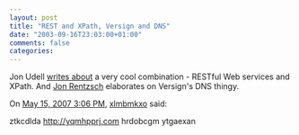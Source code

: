 ```yaml
---
layout: post
title: "REST and XPath, Versign and DNS"
date: "2003-09-16T23:03:00+01:00"
comments: false
categories: 
---
```


<p>Jon Udell <a href="http://weblog.infoworld.com/udell/2003/09/16.html#a797">writes about</a> a very cool combination - RESTful Web services and XPath. And <a href="http://rentzsch.com/suck/verisignWildcarding">Jon Rentzsch</a> elaborates on Versign's DNS thingy.</p>
<section class="comments">

<div class="comment" id="comment-79">
On <a href="#comment-79" title="Permalink to this comment">May 15, 2007  3:06 PM</a>, <a href="http://eiznzhyy.com" title="http://eiznzhyy.com" rel="nofollow">xlmbmkxo</a>
said:
<p>ztkcdlda <a href="http://yqmhpprj.com" rel="nofollow" /><a href="http://yqmhpprj.com" rel="nofollow">http://yqmhpprj.com</a> hrdobcgm ytgaexan</p>


</section>

